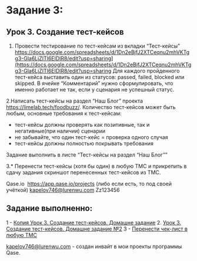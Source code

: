 # Задание 3:
 
## Урок 3. Создание тест-кейсов

 1. Провести тестирование по тест-кейсам из вкладки “Тест-кейсы” https://docs.google.com/spreadsheets/d/1Dn2eBjfJ2XTCeqnu2mhVKTgg3-Gla6LjZITl6EIDlR8/edit?usp=sharing](https://docs.google.com/spreadsheets/d/1Dn2eBjfJ2XTCeqnu2mhVKTgg3-Gla6LjZITl6EIDlR8/edit?usp=sharing
Для каждого пройденного тест-кейса выставить один из статусов: passed, failed, blocked или skipped. В ячейке “Комментарий” нужно сформулировать, что именно работает не так, если у сценария не успешный статус.

2.Написать тест-кейсы на раздел “Наш Блог” проекта https://limelab.tech/foodbuzz/. Количество тест-кейсов может быть любым, основные требования к тест-кейсам:
- тест-кейсы должны проверять как позитивные, так и негативные(при наличии) сценарии
- не забывайте, что один тест-кейс = проверка одного случая
- тест-кейсы должны полностью покрывать требования

Задание выполнить в листе “Тест-кейсы на раздел “Наш Блог””

3.* Перенести тест-кейсы (хотя бы один) в любую ТМС и прикрепить в сдачу задания скриншот перенесенных тест-кейсов из ТМС.

Qase.io  https://app.qase.io/projects (либо если есть, то под своей учёткой)
kapelov746@lurenwu.com
Zz123456


## Задание выполненно:

1 - [Копия Урок 3. Создание тест-кейсов. Домашне задание](https://docs.google.com/spreadsheets/d/1LmcpQU-qWjWDQS44LvGNvq_F4FrNEd2A5UA3HXvNgcQ/edit?usp=sharing)
2.  [Урок 3. Создание тест-кейсов. Домашне задание №2](https://docs.google.com/spreadsheets/d/1LRwv579sLtIFYNGxizkoQRt-gSJV3QSs8dUWJcfjPDk/edit?usp=sharing)
3 - [Перенести чек-лист в любую ТМС]()

kapelov746@lurenwu.com - создан инвайт в мои проекты программы Qase.  
